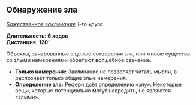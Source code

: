 ## Обнаружение зла

*[Божественное заклинание](../divine.md) 1-го круга*

**Длительность: 6 ходов**  
**Дистанция: 120’**

Объекты, зачарованные с целью сотворения зла, или живые существа со злыми намерениями обретают волшебное свечение.

- **Только намерения:** Заклинание не позволяет читать мысли, а распознаёт только общие злые намерения.
- **Определение зла:** Рефери даёт определению «злу». Некоторые вещи, которые потенциально могут навредить, не являются «злыми».